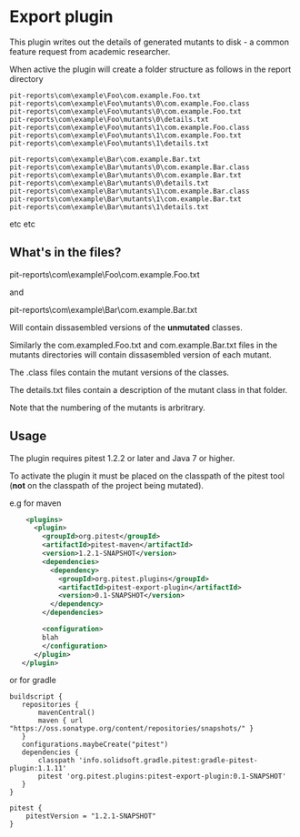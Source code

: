 # Export plugin

This plugin writes out the details of generated mutants to disk - a common feature request from academic researcher.

When active the plugin will create a folder structure as follows in the report directory

```
pit-reports\com\example\Foo\com.example.Foo.txt
pit-reports\com\example\Foo\mutants\0\com.example.Foo.class
pit-reports\com\example\Foo\mutants\0\com.example.Foo.txt
pit-reports\com\example\Foo\mutants\0\details.txt
pit-reports\com\example\Foo\mutants\1\com.example.Foo.class
pit-reports\com\example\Foo\mutants\1\com.example.Foo.txt
pit-reports\com\example\Foo\mutants\1\details.txt

pit-reports\com\example\Bar\com.example.Bar.txt
pit-reports\com\example\Bar\mutants\0\com.example.Bar.class
pit-reports\com\example\Bar\mutants\0\com.example.Bar.txt
pit-reports\com\example\Bar\mutants\0\details.txt
pit-reports\com\example\Bar\mutants\1\com.example.Bar.class
pit-reports\com\example\Bar\mutants\1\com.example.Bar.txt
pit-reports\com\example\Bar\mutants\1\details.txt
```
etc etc


## What's in the files?

pit-reports\com\example\Foo\com.example.Foo.txt

and

pit-reports\com\example\Bar\com.example.Bar.txt

Will contain dissasembled versions of the **unmutated** classes.

Similarly the com.exampled.Foo.txt and com.example.Bar.txt files in the mutants directories will contain dissasembled version of each mutant.

The .class files contain the mutant versions of the classes.

The details.txt files contain a description of the mutant class in that folder.

Note that the numbering of the mutants is arbritrary.

## Usage

The plugin requires pitest 1.2.2 or later and Java 7 or higher.

To activate the plugin it must be placed on the classpath of the pitest tool (**not** on the classpath of the project being mutated).

e.g for maven

```xml
    <plugins>
      <plugin>
        <groupId>org.pitest</groupId>
        <artifactId>pitest-maven</artifactId>
        <version>1.2.1-SNAPSHOT</version>
        <dependencies>
          <dependency>
            <groupId>org.pitest.plugins</groupId>
            <artifactId>pitest-export-plugin</artifactId>
            <version>0.1-SNAPSHOT</version>
          </dependency>
        </dependencies>

        <configuration>
		blah
        </configuration>
      </plugin>
   </plugin>
```

or for gradle

```
buildscript {
   repositories {
       mavenCentral()
       maven { url "https://oss.sonatype.org/content/repositories/snapshots/" }
   }
   configurations.maybeCreate("pitest")
   dependencies {
       classpath 'info.solidsoft.gradle.pitest:gradle-pitest-plugin:1.1.11'
       pitest 'org.pitest.plugins:pitest-export-plugin:0.1-SNAPSHOT'
   }
}

pitest {
    pitestVersion = "1.2.1-SNAPSHOT"
}
```

